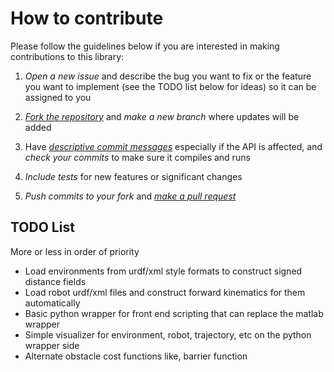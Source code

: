 How to contribute
===================================================

Please follow the guidelines below if you are interested in making contributions to this library:

1. *Open a new issue* and describe the bug you want to fix or the feature you want to implement (see the TODO list below for ideas) so it can be assigned to you

2. [*Fork the repository*](https://help.github.com/articles/fork-a-repo/) and *make a new branch* where updates will be added

3. Have [*descriptive commit messages*](http://tbaggery.com/2008/04/19/a-note-about-git-commit-messages.html) especially if the API is affected, and *check your commits*  to make sure it compiles and runs

4. *Include tests* for new features or significant changes

5. *Push commits to your fork* and [*make a pull request*](https://help.github.com/articles/creating-a-pull-request/)


TODO List
------
More or less in order of priority

- Load environments from urdf/xml style formats to construct signed distance fields
- Load robot urdf/xml files and construct forward kinematics for them automatically
- Basic python wrapper for front end scripting that can replace the matlab wrapper
- Simple visualizer for environment, robot, trajectory, etc on the python wrapper side
- Alternate obstacle cost functions like, barrier function
